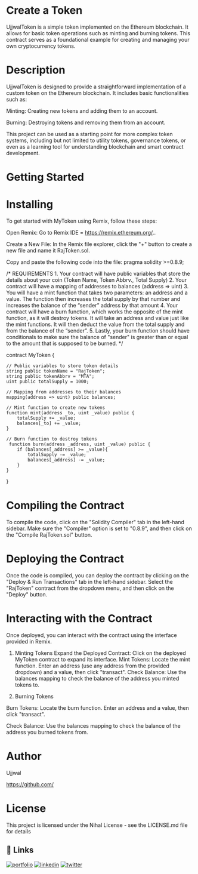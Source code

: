 
# Create a Token

UjjwalToken is a simple token implemented on the Ethereum blockchain. It allows for basic token operations such as minting and burning tokens. This contract serves as a foundational example for creating and managing your own cryptocurrency tokens.

# Description

UjjwalToken is designed to provide a straightforward implementation of a custom token on the Ethereum blockchain. It includes basic functionalities such as:

Minting: Creating new tokens and adding them to an account.

Burning: Destroying tokens and removing them from an account.

This project can be used as a starting point for more complex token systems, including but not limited to utility tokens, governance tokens, or even as a learning tool for understanding blockchain and smart contract development.

# Getting Started

# Installing

To get started with MyToken using Remix, follow these steps:

Open Remix: Go to Remix IDE = https://remix.ethereum.org/..

Create a New File: In the Remix file explorer, click the "+" button to create a new file and name it RajToken.sol.

Copy and paste the following code into the file:
pragma solidity >=0.8.9;

/*
       REQUIREMENTS
    1. Your contract will have public variables that store the details about your coin (Token Name, Token Abbrv., Total Supply)
    2. Your contract will have a mapping of addresses to balances (address => uint)
    3. You will have a mint function that takes two parameters: an address and a value. 
       The function then increases the total supply by that number and increases the balance 
       of the “sender” address by that amount
    4. Your contract will have a burn function, which works the opposite of the mint function, as it will destroy tokens. 
       It will take an address and value just like the mint functions. It will then deduct the value from the total supply 
       and from the balance of the “sender”.
    5. Lastly, your burn function should have conditionals to make sure the balance of "sender" is greater than or equal 
       to the amount that is supposed to be burned.
*/

contract MyToken {

    // Public variables to store token details
    string public tokenName = "RajToken";
    string public tokenAbbrv = "MTA";
    uint public totalSupply = 1000;

    // Mapping from addresses to their balances
    mapping(address => uint) public balances;

    // Mint function to create new tokens
    function mint(address _to, uint _value) public {
        totalSupply += _value;
        balances[_to] += _value;
    }

    // Burn function to destroy tokens
     function burn(address _address, uint _value) public {
        if (balances[_address] >= _value){
            totalSupply -= _value;
            balances[_address] -= _value;
        }
    }

}

# Compiling the Contract

To compile the code, click on the "Solidity Compiler" tab in the left-hand sidebar. Make sure the "Compiler" option is set to "0.8.9", and then click on the "Compile RajToken.sol" button.

# Deploying the Contract

Once the code is compiled, you can deploy the contract by clicking on the "Deploy & Run Transactions" tab in the left-hand sidebar. Select the "RajToken" contract from the dropdown menu, and then click on the "Deploy" button.

# Interacting with the Contract

Once deployed, you can interact with the contract using the interface provided in Remix.

1. Minting Tokens
Expand the Deployed Contract: Click on the deployed MyToken contract to expand its interface.
Mint Tokens: Locate the mint function. Enter an address (use any address from the provided dropdown) and a value, then click "transact".
Check Balance: Use the balances mapping to check the balance of the address you minted tokens to.

2. Burning Tokens

Burn Tokens: Locate the burn function. Enter an address and a value, then click "transact".

Check Balance: Use the balances mapping to check the balance of the address you burned tokens from.

# Author
Ujjwal

https://github.com/

# License

This project is licensed under the Nihal License - see the LICENSE.md file for details
## 🔗 Links
[![portfolio](https://img.shields.io/badge/my_portfolio-000?style=for-the-badge&logo=ko-fi&logoColor=white)](https://katherineoelsner.com/)
[![linkedin](https://img.shields.io/badge/linkedin-0A66C2?style=for-the-badge&logo=linkedin&logoColor=white)](https://www.linkedin.com/)
[![twitter](https://img.shields.io/badge/twitter-1DA1F2?style=for-the-badge&logo=twitter&logoColor=white)](https://twitter.com/)

